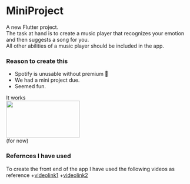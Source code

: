 # MiniProject

A new Flutter project.
<br>The task at hand is to create a music player that recognizes your emotion and then suggests a song for you.
<br>All other abilities of a music player should be included in the app.

### Reason to create this
- Spotify is unusable without premium 🎼
- We had a mini project due.
- Seemed fun.



It works<br>
<img src="https://media.giphy.com/media/Y01jP8QeLOox2/giphy.gif" width="200" height="100"/><br>
(for now)

### Refernces I have used
To create the front end of the app I have used the following videos as reference
+[videolink1](https://www.youtube.com/watch?v=Bd0RkYBQxGo&t=2925s)
+[videolink2](https://www.youtube.com/watch?v=gz7_8t6Ej_M&t=2155s)
